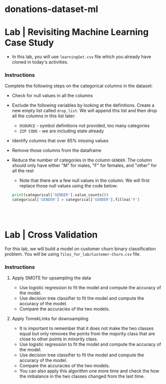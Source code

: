 # donations-dataset-ml

# Lab | Revisiting Machine Learning Case Study

- In this lab, you will use `learningSet.csv` file which you already have cloned in today's activities. 

### Instructions

Complete the following steps on the categorical columns in the dataset:

- Check for null values in all the columns
- Exclude the following variables by looking at the definitions. Create a new empty list called `drop_list`. We will append this list and then drop all the columns in this list later:
    - `OSOURCE` - symbol definitions not provided, too many categories
    - `ZIP CODE` - we are including state already
- Identify columns that over 85% missing values
- Remove those columns from the dataframe
- Reduce the number of categories in the column `GENDER`. The column should only have either "M" for males, "F" for females, and "other" for all the rest
    - Note that there are a few null values in the column. We will first replace those null values using the code below:

    ```python
    print(categorical['GENDER'].value_counts())
    categorical['GENDER'] = categorical['GENDER'].fillna('F')
    ```

<br>
<br>

# Lab | Cross Validation

For this lab, we will build a model on customer churn binary classification problem. You will be using `files_for_lab/Customer-Churn.csv` file.



### Instructions

1. Apply SMOTE for upsampling the data

    - Use logistic regression to fit the model and compute the accuracy of the model.
    - Use decision tree classifier to fit the model and compute the accuracy of the model.
    - Compare the accuracies of the two models.


2. Apply TomekLinks for downsampling

    - It is important to remember that it does not make the two classes equal but only removes the points from the majority class that are close to other points in minority class.
    - Use logistic regression to fit the model and compute the accuracy of the model.
    - Use decision tree classifier to fit the model and compute the accuracy of the model.
    - Compare the accuracies of the two models.
    - You can also apply this algorithm one more time and check the how the imbalance in the two classes changed from the last time.
